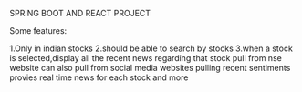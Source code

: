 SPRING BOOT AND REACT PROJECT


Some features:

1.Only in indian stocks
2.should be able to search by stocks
3.when a stock is selected,display all the recent news regarding that stock
pull from nse website
can also pull from social media websites
pulling recent sentiments
provies real time news for each stock
and more

